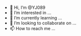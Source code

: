 - 👋 Hi, I’m @YJ089
- 👀 I’m interested in ...
- 🌱 I’m currently learning ...
- 💞️ I’m looking to collaborate on ...
- 📫 How to reach me ...

<!---
YJ089/YJ089 is a ✨ special ✨ repository because its `README.md` (this file) appears on your GitHub profile.
You can click the Preview link to take a look at your changes.
--->
